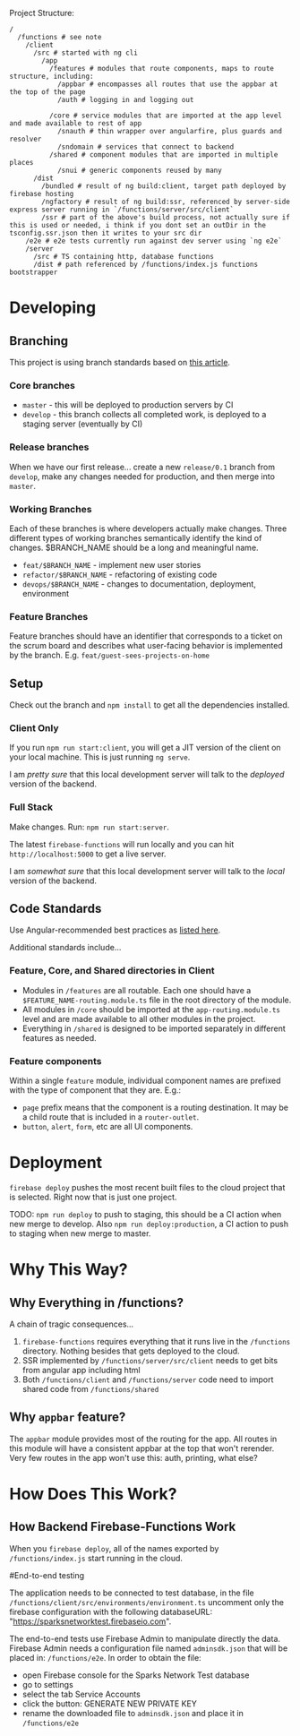Project Structure:

```
/
  /functions # see note
    /client
      /src # started with ng cli
        /app
          /features # modules that route components, maps to route structure, including:
            /appbar # encompasses all routes that use the appbar at the top of the page
            /auth # logging in and logging out

          /core # service modules that are imported at the app level and made available to rest of app
            /snauth # thin wrapper over angularfire, plus guards and resolver
            /sndomain # services that connect to backend
          /shared # component modules that are imported in multiple places 
            /snui # generic components reused by many 
      /dist
        /bundled # result of ng build:client, target path deployed by firebase hosting
        /ngfactory # result of ng build:ssr, referenced by server-side express server running in `/functions/server/src/client`
        /ssr # part of the above's build process, not actually sure if this is used or needed, i think if you dont set an outDir in the tsconfig.ssr.json then it writes to your src dir
    /e2e # e2e tests currently run against dev server using `ng e2e`
    /server
      /src # TS containing http, database functions
      /dist # path referenced by /functions/index.js functions bootstrapper
```
# Developing

## Branching

This project is using branch standards based on [this article](http://nvie.com/posts/a-successful-git-branching-model/).

### Core branches

* `master` - this will be deployed to production servers by CI
* `develop` - this branch collects all completed work, is deployed to a staging server (eventually by CI)

### Release branches

When we have our first release... create a new `release/0.1` branch from `develop`, make any changes needed for production, and then merge into `master`.

### Working Branches

Each of these branches is where developers actually make changes.  Three different types of working branches semantically identify the kind of changes.  $BRANCH_NAME should be a long and meaningful name.

* `feat/$BRANCH_NAME` - implement new user stories
* `refactor/$BRANCH_NAME` - refactoring of existing code
* `devops/$BRANCH_NAME` - changes to documentation, deployment, environment

### Feature Branches

Feature branches should have an identifier that corresponds to a ticket on the scrum board and describes what user-facing behavior is implemented by the branch.  E.g. `feat/guest-sees-projects-on-home`

## Setup

Check out the branch and `npm install` to get all the dependencies installed.

### Client Only

If you run `npm run start:client`, you will get a JIT version of the client on your local machine.  This is just running `ng serve`.

I am *pretty sure* that this local development server will talk to the *deployed* version of the backend.

### Full Stack

Make changes.  Run: `npm run start:server`.

The latest `firebase-functions` will run locally and you can hit `http://localhost:5000` to get a live server.

I am *somewhat sure* that this local development server will talk to the *local* version of the backend.

## Code Standards

Use Angular-recommended best practices as [listed here](https://angular.io/guide/styleguide).

Additional standards include...

### Feature, Core, and Shared directories in Client

* Modules in `/features` are all routable.  Each one should have a `$FEATURE_NAME-routing.module.ts` file in the root directory of the module.
* All modules in `/core` should be imported at the `app-routing.module.ts` level and are made available to all other modules in the project.
* Everything in `/shared` is designed to be imported separately in different features as needed.

### Feature components

Within a single `feature` module, individual component names are prefixed with the type of component that they are.  E.g.:

* `page` prefix means that the component is a routing destination.  It may be a child route that is included in a `router-outlet`.
* `button`, `alert`, `form`, etc are all UI components.

# Deployment

`firebase deploy` pushes the most recent built files to the cloud project that is selected.  Right now that is just one project.

TODO: `npm run deploy` to push to staging, this should be a CI action when new merge to develop.  Also `npm run deploy:production`, a CI action to push to staging when new merge to master.

# Why This Way?

## Why Everything in /functions?

A chain of tragic consequences...

1. `firebase-functions` requires everything that it runs live in the `/functions` directory.  Nothing besides that gets deployed to the cloud.
2. SSR implemented by `/functions/server/src/client` needs to get bits from angular app including html
3. Both `/functions/client` and `/functions/server` code need to import shared code from `/functions/shared`

## Why `appbar` feature?

The `appbar` module provides most of the routing for the app.
All routes in this module will have a consistent appbar at the top that won't rerender.
Very few routes in the app won't use this: auth, printing, what else?

# How Does This Work?

## How Backend Firebase-Functions Work

When you `firebase deploy`, all of the names exported by `/functions/index.js` start running in the cloud.

#End-to-end testing

The application needs to be connected to test database, in the file 
`/functions/client/src/environments/environment.ts` uncomment only the firebase configuration with the
following databaseURL: "https://sparksnetworktest.firebaseio.com".

The end-to-end tests use Firebase Admin to manipulate directly the data. Firebase Admin needs a configuration
file named `adminsdk.json` that will be placed in: `/functions/e2e`. In order to obtain the file:
- open Firebase console for the Sparks Network Test database
- go to settings 
- select the tab Service Accounts
- click the button: GENERATE NEW PRIVATE KEY
- rename the downloaded file to `adminsdk.json` and place it in `/functions/e2e`